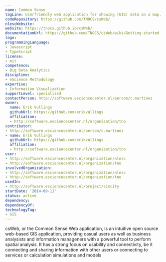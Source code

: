 ```yaml
---
name: Common Sense
tagLine: Userfriendly web application for showing (GIS) data on a map.
codeRepository: https://github.com/TNOCS/csWeb/
nlescWebsite:
website: https://tnocs.github.io/csWeb/
documentationUrl: https://github.com/TNOCS/csWeb/wiki/Getting-started
logo:
programmingLanguage:
- Javascript
- TypeScript
license:
- mit
competence:
- Big Data Analytics
discipline:
- eScience Methodology
expertise:
- Information Visualization
supportLevel: specialized
contactPerson: http://software.esciencecenter.nl/person/c.martinez
owner: 
  name: Erik Vullings
  githubUrl: https://github.com/erikvullings
  affiliation:
  - http://software.esciencecenter.nl/organization/tno
contributor:
- http://software.esciencecenter.nl/person/c.martinez
- name: Erik Vullings
  githubUrl: https://github.com/erikvullings
  affiliation:
  - http://software.esciencecenter.nl/organization/tno
user:
- http://software.esciencecenter.nl/organization/nlesc
- http://software.esciencecenter.nl/organization/tno
involvedOrganization:
- http://software.esciencecenter.nl/organization/nlesc
- http://software.esciencecenter.nl/organization/tno
usedIn:
- http://software.esciencecenter.nl/project/simcity
startDate: '2014-09-11'
status: active
dependency:
dependencyOf:
technologyTag:
- GIS
---
```

csWeb, or the Common Sense Web application, is an intuitive open source web-based GIS application, providing casual users as well as business analysists and information manageners with a powerful tool to perform spatial analysis. It has a strong focus on usability and connectivity, be it connecting and sharing information with other users or connecting to services or calculation simulations and models

